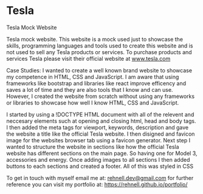 # Tesla
Tesla Mock Website

Tesla mock website. This website is a mock used just to showcase the skills, programming languages and tools used to create this website and is not used to sell any Tesla products or services. To purchase products and services Tesla please visit their official website at www.tesla.com

Case Studies: I wanted to create a well known brand website to showcase my competence in HTML, CSS and JavaScript. I am aware that using frameworks like bootstrap and libraries like react improve efficency and saves a lot of time and they are also tools that I know and can use. However, I created the website from scratch without using any frameworks or libraries to showcase how well I know HTML, CSS and JavaScript.

I started by using a !DOCTYPE HTML document with all of the relevent and neccesary elements such at opening and closing html, head and body tags. I then added the meta tags for viewport, keywords, description and gave the website a title like the official Tesla website. I then disigned and favicon image for the websites browser tab using a favicon generator. Next step I wanted to structure the website in sections like how the official Tesla website has different sections on the main page. So having one for Model 3, accessories and energy. Once adding images to all sections I then added buttons to each sections and created a footer. All of this was styled in CSS

To get in touch with myself email me at: rehnell.dev@gmail.com for further reference you can visit my portfolio at: https://rehnell.github.io/portfolio/
